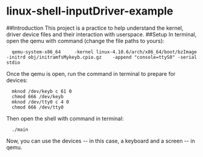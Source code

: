 # linux-shell-inputDriver-example
##Introduction
This project is a practice to help understand the kernel, driver device files and their interaction with userspace.
##Setup
In terminal, open the qemu with command (change the file paths to yours):
```
  qemu-system-x86_64     -kernel linux-4.10.6/arch/x86_64/boot/bzImage     -initrd obj/initramfsMykeyb.cpio.gz    -append "console=ttyS0" -serial stdio
```
Once the qemu is open, run the command in terminal to prepare for devices:
```
  mknod /dev/keyb c 61 0
  chmod 666 /dev/keyb
  mknod /dev/tty0 c 4 0
  chmod 666 /dev/tty0
```
Then open the shell with command in terminal:
```
  ./main
```
Now, you can use the devices -- in this case, a keyboard and a screen -- in qemu.
